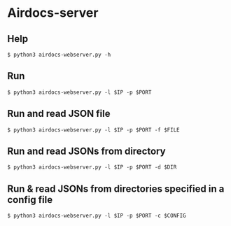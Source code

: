 # Airdocs-server

## Help

`$ python3 airdocs-webserver.py -h`

## Run

`$ python3 airdocs-webserver.py -l $IP -p $PORT`

## Run and read JSON file

`$ python3 airdocs-webserver.py -l $IP -p $PORT -f $FILE`

## Run and read JSONs from directory

`$ python3 airdocs-webserver.py -l $IP -p $PORT -d $DIR`

## Run & read JSONs from directories specified in a config file

`$ python3 airdocs-webserver.py -l $IP -p $PORT -c $CONFIG`
